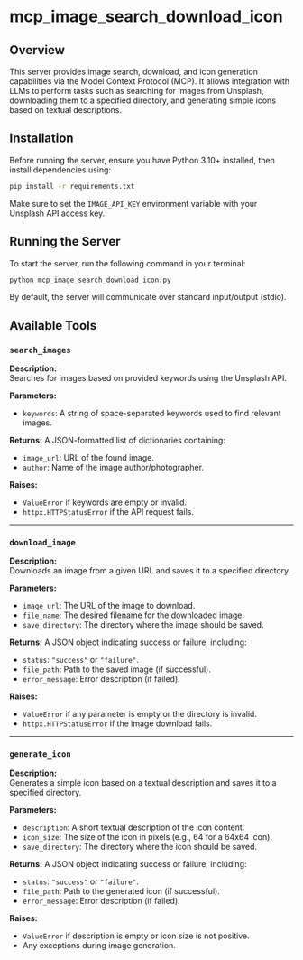 # mcp_image_search_download_icon

## Overview
This server provides image search, download, and icon generation capabilities via the Model Context Protocol (MCP). It allows integration with LLMs to perform tasks such as searching for images from Unsplash, downloading them to a specified directory, and generating simple icons based on textual descriptions.

## Installation
Before running the server, ensure you have Python 3.10+ installed, then install dependencies using:

```bash
pip install -r requirements.txt
```

Make sure to set the `IMAGE_API_KEY` environment variable with your Unsplash API access key.

## Running the Server
To start the server, run the following command in your terminal:

```bash
python mcp_image_search_download_icon.py
```

By default, the server will communicate over standard input/output (stdio).

## Available Tools

### `search_images`
**Description:**  
Searches for images based on provided keywords using the Unsplash API.

**Parameters:**
- `keywords`: A string of space-separated keywords used to find relevant images.

**Returns:**
A JSON-formatted list of dictionaries containing:
- `image_url`: URL of the found image.
- `author`: Name of the image author/photographer.

**Raises:**
- `ValueError` if keywords are empty or invalid.
- `httpx.HTTPStatusError` if the API request fails.

---

### `download_image`
**Description:**  
Downloads an image from a given URL and saves it to a specified directory.

**Parameters:**
- `image_url`: The URL of the image to download.
- `file_name`: The desired filename for the downloaded image.
- `save_directory`: The directory where the image should be saved.

**Returns:**
A JSON object indicating success or failure, including:
- `status`: `"success"` or `"failure"`.
- `file_path`: Path to the saved image (if successful).
- `error_message`: Error description (if failed).

**Raises:**
- `ValueError` if any parameter is empty or the directory is invalid.
- `httpx.HTTPStatusError` if the image download fails.

---

### `generate_icon`
**Description:**  
Generates a simple icon based on a textual description and saves it to a specified directory.

**Parameters:**
- `description`: A short textual description of the icon content.
- `icon_size`: The size of the icon in pixels (e.g., 64 for a 64x64 icon).
- `save_directory`: The directory where the icon should be saved.

**Returns:**
A JSON object indicating success or failure, including:
- `status`: `"success"` or `"failure"`.
- `file_path`: Path to the generated icon (if successful).
- `error_message`: Error description (if failed).

**Raises:**
- `ValueError` if description is empty or icon size is not positive.
- Any exceptions during image generation.